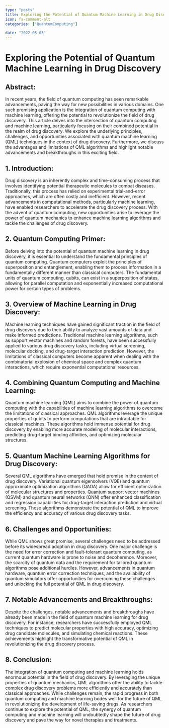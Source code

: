 ```yaml
---
type: "posts"
title: Exploring the Potential of Quantum Machine Learning in Drug Discovery
icon: fa-comment-alt
categories: ["QuantumComputing"]

date: "2022-05-03"
---
```




# Exploring the Potential of Quantum Machine Learning in Drug Discovery

## Abstract:
In recent years, the field of quantum computing has seen remarkable advancements, paving the way for new possibilities in various domains. One such promising application is the integration of quantum computing with machine learning, offering the potential to revolutionize the field of drug discovery. This article delves into the intersection of quantum computing and machine learning, particularly focusing on their combined potential in the realm of drug discovery. We explore the underlying principles, challenges, and opportunities associated with quantum machine learning (QML) techniques in the context of drug discovery. Furthermore, we discuss the advantages and limitations of QML algorithms and highlight notable advancements and breakthroughs in this exciting field.

## 1. Introduction:
Drug discovery is an inherently complex and time-consuming process that involves identifying potential therapeutic molecules to combat diseases. Traditionally, this process has relied on experimental trial-and-error approaches, which are often costly and inefficient. However, recent advancements in computational methods, particularly machine learning, have enabled researchers to accelerate the drug discovery process. With the advent of quantum computing, new opportunities arise to leverage the power of quantum mechanics to enhance machine learning algorithms and tackle the challenges of drug discovery.

## 2. Quantum Computing Primer:
Before delving into the potential of quantum machine learning in drug discovery, it is essential to understand the fundamental principles of quantum computing. Quantum computers exploit the principles of superposition and entanglement, enabling them to process information in a fundamentally different manner than classical computers. The fundamental units of quantum computing, qubits, can exist in a superposition of states, allowing for parallel computation and exponentially increased computational power for certain types of problems.

## 3. Overview of Machine Learning in Drug Discovery:
Machine learning techniques have gained significant traction in the field of drug discovery due to their ability to analyze vast amounts of data and make informed predictions. Traditional machine learning algorithms, such as support vector machines and random forests, have been successfully applied to various drug discovery tasks, including virtual screening, molecular docking, and drug-target interaction prediction. However, the limitations of classical computers become apparent when dealing with the combinatorial explosion of chemical space and complex quantum interactions, which require exponential computational resources.

## 4. Combining Quantum Computing and Machine Learning:
Quantum machine learning (QML) aims to combine the power of quantum computing with the capabilities of machine learning algorithms to overcome the limitations of classical approaches. QML algorithms leverage the unique properties of qubits to perform computations that are intractable for classical machines. These algorithms hold immense potential for drug discovery by enabling more accurate modeling of molecular interactions, predicting drug-target binding affinities, and optimizing molecular structures.

## 5. Quantum Machine Learning Algorithms for Drug Discovery:
Several QML algorithms have emerged that hold promise in the context of drug discovery. Variational quantum eigensolvers (VQE) and quantum approximate optimization algorithms (QAOA) allow for efficient optimization of molecular structures and properties. Quantum support vector machines (QSVM) and quantum neural networks (QNN) offer enhanced classification and regression capabilities for drug-target interaction prediction and virtual screening. These algorithms demonstrate the potential of QML to improve the efficiency and accuracy of various drug discovery tasks.

## 6. Challenges and Opportunities:
While QML shows great promise, several challenges need to be addressed before its widespread adoption in drug discovery. One major challenge is the need for error correction and fault-tolerant quantum computing, as current quantum hardware is prone to noise and decoherence. Moreover, the scarcity of quantum data and the requirement for tailored quantum algorithms pose additional hurdles. However, advancements in quantum hardware, quantum error correction techniques, and the availability of quantum simulators offer opportunities for overcoming these challenges and unlocking the full potential of QML in drug discovery.

## 7. Notable Advancements and Breakthroughs:
Despite the challenges, notable advancements and breakthroughs have already been made in the field of quantum machine learning for drug discovery. For instance, researchers have successfully employed QML techniques to predict molecular properties with high accuracy, optimizing drug candidate molecules, and simulating chemical reactions. These achievements highlight the transformative potential of QML in revolutionizing the drug discovery process.

## 8. Conclusion:
The integration of quantum computing and machine learning holds enormous potential in the field of drug discovery. By leveraging the unique properties of quantum mechanics, QML algorithms offer the ability to tackle complex drug discovery problems more efficiently and accurately than classical approaches. While challenges remain, the rapid progress in both quantum computing and machine learning bodes well for the future of QML in revolutionizing the development of life-saving drugs. As researchers continue to explore the potential of QML, the synergy of quantum computing and machine learning will undoubtedly shape the future of drug discovery and pave the way for novel therapies and treatments.